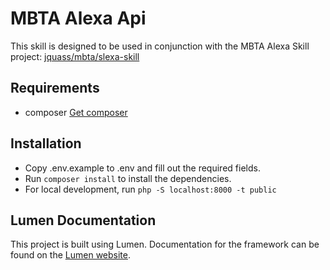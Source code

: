 # MBTA Alexa Api
This skill is designed to be used in conjunction with the MBTA Alexa Skill project: 
[jquass/mbta/slexa-skill](https://github.com/jquass/mbta-alexa-skill)

## Requirements
- composer [Get composer](https://getcomposer.org/)

## Installation
- Copy .env.example to .env and fill out the required fields.
- Run `composer install` to install the dependencies.
- For local development, run `php -S localhost:8000 -t public`

## Lumen Documentation
This project is built using Lumen. 
Documentation for the framework can be found on the [Lumen website](http://lumen.laravel.com/docs).
